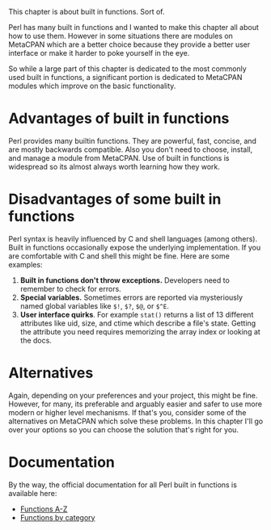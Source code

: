 This chapter is about built in functions.  Sort of.  

Perl has many built in functions and I wanted to make this chapter all about
how to use them.  However in some situations there are modules on MetaCPAN
which are a better choice because they provide a better user interface or make
it harder to poke yourself in the eye.  

So while a large part of this chapter is dedicated to the most
commonly used built in functions, a significant portion is dedicated to
MetaCPAN modules which improve on the basic functionality.

# Advantages of built in functions

Perl provides many builtin functions.  They are powerful, fast, concise, and
are mostly backwards compatible.  Also you don't need to choose, install, and
manage a module from MetaCPAN.  Use of built in functions is widespread so its
almost always worth learning how they work.


# Disadvantages of some built in functions

Perl syntax is heavily influenced by C and shell languages (among others). 
Built in functions occasionally expose the underlying implementation.
If you are comfortable with C and shell this might be fine.  Here are some
examples:

1. **Built in functions don't throw exceptions.**  Developers need
to remember to check for errors.
2. **Special variables.**  Sometimes errors are reported via mysteriously named
global variables like `$!`, `$?`, `$@`, or `$^E`.
3. **User interface quirks**.  For example `stat()` returns a list of
13 different attributes like uid, size, and ctime which describe a file's
state.  Getting the attribute you need requires memorizing the array index or
looking at the docs.

# Alternatives

Again, depending on your preferences and your project, this might be fine.
However, for many, its preferable and arguably easier and safer to use more
modern or higher level mechanisms.  If that's you, consider some of the
alternatives on MetaCPAN which solve these problems.  In this chapter I'll
go over your options so you can choose the solution that's right for you.

# Documentation
By the way, the official documentation for all Perl built in functions is
available here:

- [Functions A-Z](https://perldoc.perl.org/index-functions.html)
- [Functions by category](https://perldoc.perl.org/index-functions-by-cat.html)
